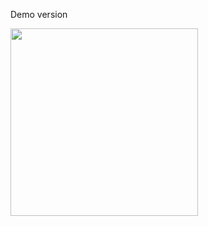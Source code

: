 Demo version

<img src="https://github.com/TUFFI2033/Workout_App/assets/57073564/802f5351-06a9-43d0-bc7c-c21ae6a68fc1" width="300">
